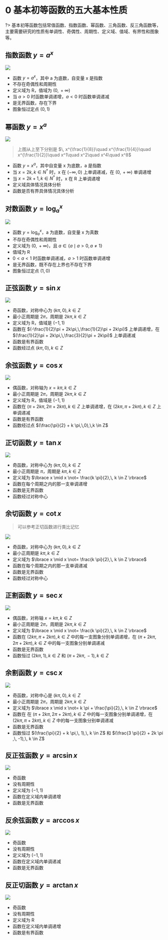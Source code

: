 # 0 基本初等函数的五大基本性质

?> 基本初等函数包括常值函数、指数函数、幂函数、三角函数、反三角函数等，主要需要研究的性质有单调性、奇偶性、周期性、定义域、值域、有界性和图象等。

## 指数函数 $y=a^x$

![](0-1.png)

- 函数 $y=a^x$，其中 a 为底数，自变量 x 是指数
- 不存在奇偶性和周期性
- 定义域为 R，值域为 $(0,\,+\infty)$
- 当 $a > 0$ 时函数单调递增，$a < 0$ 时函数单调递减
- 是无界函数，存在下界
- 图象恒过定点 $(0,\,1)$

## 幂函数 $y=x^a$

![](0-2.png)

> 上图从上至下分别是 $\, x^{\frac{1}{8}}\quad x^{\frac{1}{4}}\quad x^{\frac{1}{2}}\quad x^1\quad x^2\quad x^4\quad x^8$

- 函数 $y=x^a$，其中自变量 x 为底数，a 是指数
- 当 $x=2k,\, k \in N^*$ 时，x 在 $(-\infty,\,0)$ 上单调递减，在 $(0,\,+\infty)$ 单调递增
- 当 $x=2k+1,\, k \in N^*$ 时，x 在 R 上单调递增
- 定义域具体情况具体分析
- 函数是否有界具体情况具体分析

## 对数函数 $y={\log_a}^x$

![](0-3.png)

- 函数 $y={\log_a}^x$，a 为底数，自变量 x 为真数
- 不存在奇偶性和周期性
- 定义域为 ${(0,\,+\infty)}$，且 $a\in \lbrace a \mid a > 0,\, a \not= 1 \rbrace$
- 值域为 R
- $0 < a < 1$ 时函数单调递减，$a > 1$ 时函数单调递增
- 是无界函数，既不存在上界也不存在下界
- 图象恒过定点 $(1,\,0)$

## 正弦函数 $y=\sin x$

![](0-4.png)

- 奇函数，对称中心为 $(k \pi,\,0),\, k \in Z$
- 最小正周期是 $2 \pi$，周期是 $2k \pi,\, k \in Z$
- 定义域为 R，值域是 $(-1,\,1)$
- 函数在 $(-\frac{1}{2}\pi + 2k\pi,\,\frac{1}{2}\pi + 2k\pi)$ 上单调递增，在 $(\frac{1}{2}\pi + 2k\pi,\,\frac{3}{2}\pi + 2k\pi)$ 上单调递减
- 函数是有界函数
- 函数经过点 $(k \pi,\,0),\,k \in Z$

## 余弦函数 $y=\cos x$

![](0-5.png)

- 偶函数，对称轴为 $x=k \pi,\, k \in Z$
- 最小正周期是 $2 \pi$，周期是 $2k \pi,\, k \in Z$
- 定义域为 R，值域是 $(-1,\,1)$
- 函数在 $(\pi + 2k \pi,\,2 \pi + 2k \pi),\, k \in Z$ 上单调递增，在 $(2k \pi,\,\pi + 2k \pi),\, k \in Z$ 上单调递减
- 函数是有界函数
- 函数经过点 $(\frac{\pi}{2} + k \pi,\,0),\,k \in Z$

## 正切函数 $y=\tan x$

![](0-6.png)

- 奇函数，对称中心为 $(k \pi,\, 0),\, k \in Z$
- 最小正周期是 $\pi$，周期是 $k \pi,\, k \in Z$
- 定义域为 $\lbrace x \mid x \not= \frac{k \pi}{2},\, k \in Z \rbrace$
- 函数在每个周期之内的那一支单调递增
- 函数是无界函数
- 函数经过对称中心

## 余切函数 $y=\cot x$

> 可以参考正切函数进行类比记忆

![](0-7.png)

- 奇函数，对称中心为 $(k \pi,\, 0),\, k \in Z$
- 最小正周期是 $k \pi,\, k \in Z$
- 定义域为 $\lbrace x \mid x \not= \frac{k \pi}{2},\, k \in Z \rbrace$
- 函数在每个周期之内的那一支单调递减
- 函数是无界函数
- 函数经过对称中心

## 正割函数 $y=\sec x$

![](0-8.png)

- 偶函数，对称轴 $x= k \pi,\,k \in Z$
- 最小正周期是 $2 \pi$，周期是 $2k \pi,\,k \in Z$
- 定义域为 $\lbrace x \mid x \not= \frac{k \pi}{2},\, k \in Z \rbrace$
- 函数在 $(2k \pi,\, \pi + 2k \pi),\, k \in Z$ 中的每一支图象分别单调递增，在 $(\pi + 2k \pi,\,2 \pi + 2k \pi),\, k \in Z$ 中的每一支图象分别单调递减
- 函数是无界函数
- 函数恒过 $(2k \pi,\, 1),\, k \in Z$ 和 $(\pi + 2k \pi ,\, -1),\, k \in Z$

## 余割函数 $y=\csc x$

![](0-9.png)

- 奇函数，对称中心是 $(k \pi,\, 0), k \in Z$
- 最小正周期是 $2 \pi$，周期是 $2k \pi,\,k \in Z$
- 定义域为 $\lbrace x \mid x \not= k \pi + \frac{\pi}{2},\, k \in Z \rbrace$
- 函数在 在 $(\pi + 2k \pi,\,2 \pi + 2k \pi),\, k \in Z$ 中的每一支图象分别单调递增，在 $(2k \pi,\, \pi + 2k \pi),\, k \in Z$ 中的每一支图象分别单调递减
- 函数是无界函数
- 函数恒过 $(\frac{\pi}{2} + k \pi,\, 1),\, k \in Z$ 和 $(\frac{3 \pi}{2} + 2k \pi ,\, -1),\, k \in Z$

## 反正弦函数 $y=\arcsin x$

![](0-10.png)

- 奇函数
- 没有周期性
- 定义域为 $(-1,\,1)$
- 函数在定义域内单调递增
- 函数是无界函数

## 反余弦函数 $y=\arccos x$

![](0-11.png)

- 奇函数
- 没有周期性
- 定义域为 $(-1,\,1)$
- 函数在定义域内单调递减
- 函数是无界函数

## 反正切函数 $y=\arctan x$

![](0-12.png)

- 奇函数
- 没有周期性
- 定义域为 R
- 函数在定义域内单调递增
- 函数是有界函数
